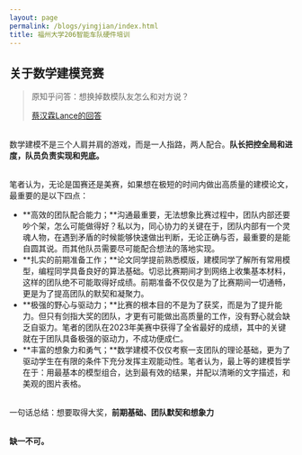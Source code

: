 ```yaml
---
layout: page
permalink: /blogs/yingjian/index.html
title: 福州大学206智能车队硬件培训
---
```


## 关于数学建模竞赛

> 原知乎问答：想换掉数模队友怎么和对方说？
>
> [蔡汉霖Lance的回答](https://www.zhihu.com/question/611481905/answer/3125845087)

<br>数学建模不是三个人肩并肩的游戏，而是一人指路，两人配合。**队长把控全局和进度，队员负责实现和兜底。**

<br>笔者认为，无论是国赛还是美赛，如果想在极短的时间内做出高质量的建模论文，最重要的是以下四点：

- **高效的团队配合能力；**沟通最重要，无法想象比赛过程中，团队内部还要吵个架，怎么可能做得好？私以为，同心协力的关键在于，团队内部有一个灵魂人物，在遇到矛盾的时候能够快速做出判断，无论正确与否，最重要的是能自圆其说。而其他队员需要尽可能配合想法的落地实现。
- **扎实的前期准备工作；**论文同学提前熟悉模版，建模同学了解所有常用模型，编程同学具备良好的算法基础。切忌比赛期间才到网络上收集基本材料，这样的团队绝不可能取得好成绩。前期准备不仅仅是为了比赛期间一切通畅，更是为了提高团队的默契和凝聚力。
- **极强的野心与驱动力；**比赛的根本目的不是为了获奖，而是为了提升能力。但只有剑指大奖的团队，才更有可能做出高质量的工作，没有野心就会缺乏自驱力。笔者的团队在2023年美赛中获得了全省最好的成绩，其中的关键就在于团队具备极强的驱动力，不成功便成仁。
- **丰富的想象力和勇气；**数学建模不仅仅考察一支团队的理论基础，更为了驱动学生在有限的条件下充分发挥主观能动性。笔者认为，最上等的建模哲学在于：用最基本的模型组合，达到最有效的结果，并配以清晰的文字描述，和美观的图片表格。

<br>一句话总结：想要取得大奖，**前期基础、团队默契和想象力**

<br>**缺一不可。**

<br>
